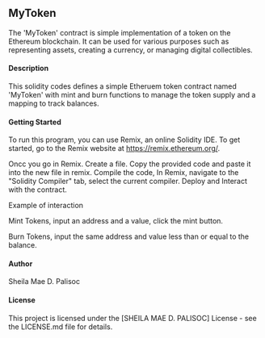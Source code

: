 ## MyToken
The 'MyToken' contract is simple implementation of a token on the Ethereum blockchain. It can be used for various purposes such as representing assets, creating a currency, or managing digital collectibles.

#### Description
This solidity codes defines a simple Etheruem token contract named 'MyToken' with mint and burn functions to manage the token supply and a mapping to track balances. 

#### Getting Started
To run this program, you can use Remix, an online Solidity IDE. To get started, go to the Remix website at https://remix.ethereum.org/.

Oncc you go in Remix. Create a file. Copy the provided code and paste it into the new file in remix. Compile the code, In Remix, navigate to the "Solidity Compiler" tab, select the current compiler. Deploy and Interact with the contract.

Example of interaction

Mint Tokens, input an address and a value, click the mint button. 

Burn Tokens, input the same address and value less than or equal to the balance. 

#### Author

Sheila Mae D. Palisoc

#### License
This project is licensed under the [SHEILA MAE D. PALISOC] License - see the LICENSE.md file for details.

